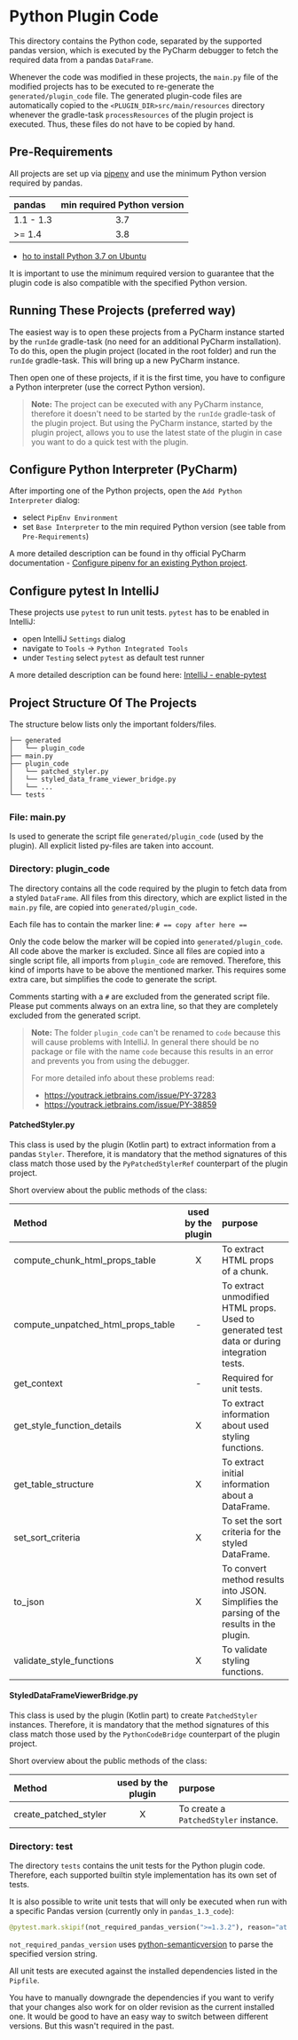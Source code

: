 # Python Plugin Code
This directory contains the Python code, separated by the supported pandas version, which is executed by the PyCharm debugger to fetch the required data from a pandas `DataFrame`.

Whenever the code was modified in these projects, the `main.py` file of the modified projects has to be executed to re-generate the `generated/plugin_code` file.
The generated plugin-code files are automatically copied to the `<PLUGIN_DIR>src/main/resources` directory whenever the gradle-task `processResources` of the plugin project is executed. 
Thus, these files do not have to be copied by hand.

## Pre-Requirements
All projects are set up via [pipenv](https://pypi.org/project/pipenv/) and use the minimum Python version required by pandas.

| pandas    | min required Python version |
|:----------|:---------------------------:|
| 1.1 - 1.3 |             3.7             |
| >= 1.4    |             3.8             |

- [ho to install Python 3.7 on Ubuntu](https://stackoverflow.com/questions/61430166/python-3-7-on-ubuntu-20-04)

It is important to use the minimum required version to guarantee that the plugin code is also compatible with the specified Python version.

## Running These Projects (preferred way)
The easiest way is to open these projects from a PyCharm instance started by the `runIde` gradle-task (no need for an additional PyCharm installation).
To do this, open the plugin project (located in the root folder) and run the `runIde` gradle-task. This will bring up a new PyCharm instance.

Then open one of these projects, if it is the first time, you have to configure a Python interpreter (use the correct Python version). 

>**Note:** The project can be executed with any PyCharm instance, therefore it doesn't need to be started by the `runIde` gradle-task of the plugin project.
>But using the PyCharm instance, started by the plugin project, allows you to use the latest state of the plugin in case you want to do a quick test
> with the plugin.

## Configure Python Interpreter (PyCharm)
After importing one of the Python projects, open the `Add Python Interpreter` dialog:
- select `PipEnv Environment`
- set `Base Interpreter` to the min required Python version (see table from `Pre-Requirements`)

A more detailed description can be found in thy official PyCharm documentation - [Configure pipenv for an existing Python project](https://www.jetbrains.com/help/pycharm/pipenv.html#pipenv-existing-project).

## Configure pytest In IntelliJ
These projects use `pytest` to run unit tests. `pytest` has to be enabled in IntelliJ:
- open IntelliJ `Settings` dialog
- navigate to `Tools` -> `Python Integrated Tools`
- under `Testing` select `pytest` as default test runner

A more detailed description can be found here: [IntelliJ - enable-pytest](https://www.jetbrains.com/help/pycharm/pytest.html#enable-pytest)

## Project Structure Of The Projects
The structure below lists only the important folders/files.
```text
├── generated
│   └── plugin_code
├── main.py
├── plugin_code
│   └── patched_styler.py
│   └── styled_data_frame_viewer_bridge.py
│   └── ...
└── tests
```

### File: main.py
Is used to generate the script file `generated/plugin_code` (used by the plugin). 
All explicit listed py-files are taken into account.

### Directory: plugin_code
The directory contains all the code required by the plugin to fetch data from a styled `DataFrame`. 
All files from this directory, which are explict listed in the `main.py` file, are copied into `generated/plugin_code`.

Each file has to contain the marker line: ```# == copy after here ==```

Only the code below the marker will be copied into `generated/plugin_code`. 
All code above the marker is excluded. 
Since all files are copied into a single script file, all imports from `plugin_code` are removed. 
Therefore, this kind of imports have to be above the mentioned marker.
This requires some extra care, but simplifies the code to generate the script.

Comments starting with a `#` are excluded from the generated script file.
Please put comments always on an extra line, so that they are completely excluded from the generated script.

>**Note:**
The folder `plugin_code` can't be renamed to `code` because this will cause problems with IntelliJ.
In general there should be no package or file with the name `code` because this results in an error and
prevents you from using the debugger.
>
> For more detailed info about these problems read:
>- https://youtrack.jetbrains.com/issue/PY-37283
>- https://youtrack.jetbrains.com/issue/PY-38859
 

#### PatchedStyler.py
This class is used by the plugin (Kotlin part) to extract information from a pandas `Styler`.
Therefore, it is mandatory that the method signatures of this class match those used by the `PyPatchedStylerRef` counterpart of the plugin project.

Short overview about the public methods of the class:

| Method                             | used by the plugin | purpose                                                                                     |
|:-----------------------------------|:------------------:|:--------------------------------------------------------------------------------------------|
| compute_chunk_html_props_table     |         X          | To extract HTML props of a chunk.                                                           |
| compute_unpatched_html_props_table |         -          | To extract unmodified HTML props. Used to generated test data or during integration tests.  |
| get_context                        |         -          | Required for unit tests.                                                                    |
| get_style_function_details         |         X          | To extract information about used styling functions.                                        |
| get_table_structure                |         X          | To extract initial information about a DataFrame.                                           |
| set_sort_criteria                  |         X          | To set the sort criteria for the styled DataFrame.                                          |
| to_json                            |         X          | To convert method results into JSON. Simplifies the parsing of the results in the plugin.   |
| validate_style_functions           |         X          | To validate styling functions.                                                              |

#### StyledDataFrameViewerBridge.py
This class is used by the plugin (Kotlin part) to create `PatchedStyler` instances.
Therefore, it is mandatory that the method signatures of this class match those used by the `PythonCodeBridge` counterpart of the plugin project.

Short overview about the public methods of the class:

| Method                | used by the plugin | purpose                                                              |
|:----------------------|:------------------:|:---------------------------------------------------------------------|
| create_patched_styler |         X          | To create a `PatchedStyler` instance.                                |

### Directory: test
The directory `tests` contains the unit tests for the Python plugin code.
Therefore, each supported builtin style implementation has its own set of tests.

It is also possible to write unit tests that will only be executed when run with a specific Pandas version (currently only in `pandas_1.3_code`):
```python
@pytest.mark.skipif(not_required_pandas_version(">=1.3.2"), reason="at least pandas-1.3.2 required")
```
`not_required_pandas_version` uses [python-semanticversion](https://pypi.org/project/semantic-version/) to parse the specified version string.

All unit tests are executed against the installed dependencies listed in the `Pipfile`. 

You have to manually downgrade the dependencies if you want to verify that your changes also work for on older revision as the current installed one.
It would be good to have an easy way to switch between different versions. 
But this wasn't required in the past.
